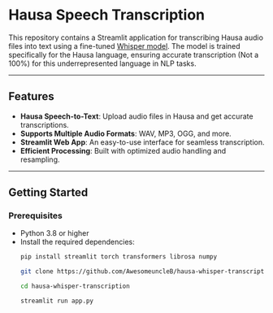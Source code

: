 # Hausa Speech Transcription 

This repository contains a Streamlit application for transcribing Hausa audio files into text using a fine-tuned [Whisper model](https://huggingface.co/therealbee/whisper-small-ha-bible-tts). The model is trained specifically for the Hausa language, ensuring accurate transcription (Not a 100%) for this underrepresented language in NLP tasks.

---

## Features
- **Hausa Speech-to-Text**: Upload audio files in Hausa and get accurate transcriptions.
- **Supports Multiple Audio Formats**: WAV, MP3, OGG, and more.
- **Streamlit Web App**: An easy-to-use interface for seamless transcription.
- **Efficient Processing**: Built with optimized audio handling and resampling.

---

## Getting Started

### Prerequisites
- Python 3.8 or higher
- Install the required dependencies:
  ```bash
  pip install streamlit torch transformers librosa numpy

  git clone https://github.com/AwesomeuncleB/hausa-whisper-transcription.git

  cd hausa-whisper-transcription

  streamlit run app.py


